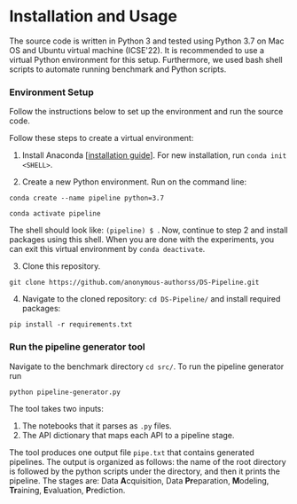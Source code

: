 # Installation and Usage

The source code is written in Python 3 and tested using Python 3.7 on Mac OS and Ubuntu virtual machine (ICSE'22). It is recommended to use a virtual Python environment for this setup. Furthermore, we used bash shell scripts to automate running benchmark and Python scripts.

### Environment Setup
Follow the instructions below to set up the environment and run the source code.

Follow these steps to create a virtual environment:

1. Install Anaconda [[installation guide](https://docs.anaconda.com/anaconda/install/)]. For new installation, run `conda init <SHELL>`.

2. Create a new Python environment. Run on the command line:
```
conda create --name pipeline python=3.7
```
```
conda activate pipeline
```
The shell should look like: `(pipeline) $ `. Now, continue to step 2 and install packages using this shell.
When you are done with the experiments, you can exit this virtual environment by `conda deactivate`.

3. Clone this repository.
```
git clone https://github.com/anonymous-authorss/DS-Pipeline.git
```

4. Navigate to the cloned repository: `cd DS-Pipeline/` and install required packages:
```
pip install -r requirements.txt
```

### Run the pipeline generator tool
Navigate to the benchmark directory `cd src/`.
To run the pipeline generator run
```
python pipeline-generator.py
```
The tool takes two inputs:
1. The notebooks that it parses as `.py` files.
2. The API dictionary that maps each API to a pipeline stage.

The tool produces one output file `pipe.txt` that contains generated pipelines. The output is organized as follows: the name of the root directory is followed by the python scripts under the directory, and then it prints the pipeline. The stages are: Data **A**cquisition, Data **Pr**eparation, **M**odeling, **Tr**aining, **E**valuation, **P**rediction.
